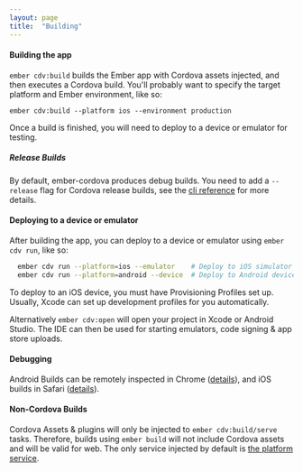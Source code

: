 ```yaml
---
layout: page
title:  "Building"
---
```


#### Building the app

`ember cdv:build` builds the Ember app with Cordova assets injected, and then executes a Cordova build. You'll probably want to specify the target platform and Ember environment, like so:

    ember cdv:build --platform ios --environment production

Once a build is finished, you will need to deploy to a device or emulator for testing.

##### Release Builds

By default, ember-cordova produces debug builds. You need to add a
`--release` flag for Cordova release builds, see the [cli
reference](pages/cli) for more details.

#### Deploying to a device or emulator

After building the app, you can deploy to a device or emulator using `ember cdv run`, like so:

```bash
  ember cdv run --platform=ios --emulator    # Deploy to iOS simulator
  ember cdv run --platform=android --device  # Deploy to Android device
```

To deploy to an iOS device, you must have Provisioning Profiles set up. Usually, Xcode can set up development profiles for you automatically.

Alternatively `ember cdv:open` will open your project in Xcode or Android Studio. The IDE can then be used for starting emulators, code signing & app store uploads.

#### Debugging

Android Builds can be remotely inspected in Chrome ([details](http://geeklearning.io/apache-cordova-and-remote-debugging-on-android/)), and iOS builds in Safari ([details](http://geeklearning.io/apache-cordova-and-remote-debugging-on-ios/)).

#### Non-Cordova Builds

Cordova Assets & plugins will only be injected to `ember cdv:build/serve` tasks. Therefore, builds using `ember build` will not include Cordova assets and will be valid for web. The only service injected by default is [the platform service](/pages/service_platform).
